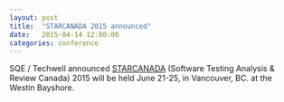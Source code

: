```yaml
---
layout: post
title:  "STARCANADA 2015 announced"
date:   2015-04-14 12:00:00
categories: conference
---
```


SQE / Techwell announced [STARCANADA](http://starcanada.techwell.com/) (Software Testing Analysis & Review Canada) 2015 will be held June 21-25, in Vancouver, BC. at the Westin Bayshore.
